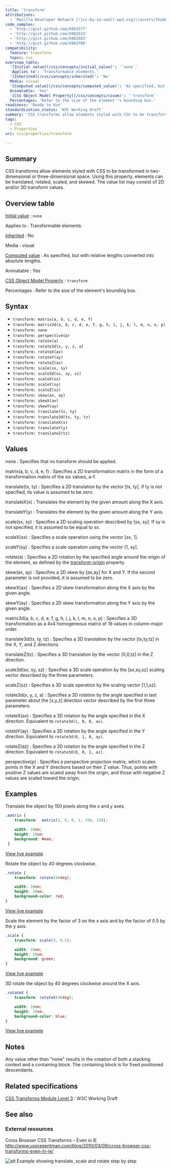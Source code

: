```yaml
---
title: 'transform'
attributions:
  - 'Mozilla Developer Network [![cc-by-sa-small-wpd.svg](/assets/thumb/8/8c/cc-by-sa-small-wpd.svg/120px-cc-by-sa-small-wpd.svg.png)](http://creativecommons.org/licenses/by-sa/3.0/us/): [transform Article](https://developer.mozilla.org/en-US/docs/CSS/transform)'
code_samples:
  - 'http://gist.github.com/6982577'
  - 'http://gist.github.com/6982633'
  - 'http://gist.github.com/6982663'
  - 'http://gist.github.com/6982706'
compatibility:
  feature: transform
  topic: css
overview_table:
  '[Initial value](/css/concepts/initial_value)': '`none`'
  'Applies to': 'Transformable elements.'
  '[Inherited](/css/concepts/inherited)': 'No'
  Media: visual
  '[Computed value](/css/concepts/computed_value)': 'As specified, but with relative lengths converted into absolute lengths.'
  Animatable: 'Yes'
  '[CSS Object Model Property](/css/concepts/cssom)': '`transform`'
  Percentages: 'Refer to the size of the element''s bounding box.'
readiness: 'Ready to Use'
standardization_status: 'W3C Working Draft'
summary: 'CSS transforms allow elements styled with CSS to be transformed in two-dimensional or three-dimensional space. Using this property, elements can be translated, rotated, scaled, and skewed. The value list may consist of 2D and/or 3D transform values.'
tags:
  - CSS
  - Properties
uri: css/properties/transform

---
```

## Summary

CSS transforms allow elements styled with CSS to be transformed in two-dimensional or three-dimensional space. Using this property, elements can be translated, rotated, scaled, and skewed. The value list may consist of 2D and/or 3D transform values.

## Overview table

[Initial value](/css/concepts/initial_value)
:   `none`

Applies to
:   Transformable elements.

[Inherited](/css/concepts/inherited)
:   No

Media
:   visual

[Computed value](/css/concepts/computed_value)
:   As specified, but with relative lengths converted into absolute lengths.

Animatable
:   Yes

[CSS Object Model Property](/css/concepts/cssom)
:   `transform`

Percentages
:   Refer to the size of the element's bounding box.

## Syntax

-   `transform: matrix(a, b, c, d, e, f)`
-   `transform: matrix3d(a, b, c, d, e, f, g, h, i, j, k, l, m, n, o, p)`
-   `transform: none`
-   `transform: perspective(p)`
-   `transform: rotate(a)`
-   `transform: rotate3d(x, y, z, a)`
-   `transform: rotateX(ax)`
-   `transform: rotateY(ay)`
-   `transform: rotateZ(az)`
-   `transform: scale(sx, sy)`
-   `transform: scale3d(sx, sy, sz)`
-   `transform: scaleX(sx)`
-   `transform: scaleY(sy)`
-   `transform: scaleZ(sz)`
-   `transform: skew(ax, ay)`
-   `transform: skewX(ax)`
-   `transform: skewY(ay)`
-   `transform: translate(tx, ty)`
-   `transform: translate3d(tx, ty, tz)`
-   `transform: translateX(x)`
-   `transform: translateY(y)`
-   `transform: translateZ(tz)`

## Values

none
:   Specifies that no transform should be applied.

matrix(a, b, c, d, e, f)
:   Specifies a 2D transformation matrix in the form of a transformation matrix of the six values, a-f.

translate(tx, ty)
:   Specifies a 2D translation by the vector [tx, ty]. If ty is not specified, its value is assumed to be zero.

translateX(x)
:   Translates the element by the given amount along the X axis.

translateY(y)
:   Translates the element by the given amount along the Y axis.

scale(sx, sy)
:   Specifies a 2D scaling operation described by [sx, sy]. If sy is not specified, it is assumed to be equal to sx.

scaleX(sx)
:   Specifies a scale operation using the vector [sx, 1].

scaleY(sy)
:   Specifies a scale operation using the vector [1, sy].

rotate(a)
:   Specifies a 2D rotation by the specified angle around the origin of the element, as defined by the [transform-origin](/css/properties/transform-origin) property.

skew(ax, ay)
:   Specifies a 2D skew by [ax,ay] for X and Y. If the second parameter is not provided, it is assumed to be zero.

skewX(ax)
:   Specifies a 2D skew transformation along the X axis by the given angle.

skewY(ay)
:   Specifies a 2D skew transformation along the Y axis by the given angle.

matrix3d(a, b, c, d, e, f, g, h, i, j, k, l, m, n, o, p)
:   Specifies a 3D transformation as a 4x4 homogeneous matrix of 16 values in column-major order.

translate3d(tx, ty, tz)
:   Specifies a 3D translation by the vector [tx,ty,tz] in the X, Y, and Z directions.

translateZ(tz)
:   Specifies a 3D translation by the vector [0,0,tz] in the Z direction.

scale3d(sx, sy, sz)
:   Specifies a 3D scale operation by the [sx,sy,sz] scaling vector described by the three parameters.

scaleZ(sz)
:   Specifies a 3D scale operation by the scaling vector [1,1,sz].

rotate3d(x, y, z, a)
:   Specifies a 3D rotation by the angle specified in last parameter about the [x,y,z] direction vector described by the first three parameters.

rotateX(ax)
:   Specifies a 3D rotation by the angle specified in the X direction. Equivalent to `rotate3d(1, 0, 0, ax)`.

rotateY(ay)
:   Specifies a 3D rotation by the angle specified in the Y direction. Equivalent to `rotate3d(0, 1, 0, ay)`.

rotateZ(az)
:   Specifies a 3D rotation by the angle specified in the Z direction. Equivalent to `rotate3d(0, 0, 1, az)`.

perspective(p)
:   Specifies a perspective projection matrix, which scales points in the X and Y directions based on their Z value. Thus, points with positive Z values are scaled away from the origin, and those with negative Z values are scaled toward the origin.

## Examples

Translate the object by 150 pixels along the x and y axes.

``` css
.matrix {
    transform:  matrix(1, 0, 0, 1, 150, 150);

    width: 10em;
    height: 10em;
    background: #eee;
 }
```

[View live example](http://code.webplatform.org/gist/6982577)

Rotate the object by 40 degrees clockwise.

``` css
.rotate {
    transform: rotate(40deg);

    width: 10em;
    height: 10em;
    background-color: red;
}
```

[View live example](http://code.webplatform.org/gist/6982633)

Scale the element by the factor of 3 on the x axis and by the factor of 0.5 by the y axis.

``` css
.scale {
    transform: scale(3, 0.5);

    width: 10em;
    height: 10em;
    background: green;
}
```

[View live example](http://code.webplatform.org/gist/6982663)

3D rotate the object by 40 degrees clockwise around the X axis.

``` css
.rotateX {
    transform: rotateX(40deg);

    width: 10em;
    height: 10em;
    background-color: blue;
}
```

[View live example](http://code.webplatform.org/gist/6982706)

## Notes

Any value other than "none" results in the creation of both a stacking context and a containing block. The containing block is for fixed positioned descendants.

## Related specifications

[CSS Transforms Module Level 3](http://www.w3.org/TR/css3-transforms)
:   W3C Working Draft

## See also

### External resources

Cross Browser CSS Transforms – Even in IE <http://www.useragentman.com/blog/2010/03/09/cross-browser-css-transforms-even-in-ie/>

![alt Example showing translate, scale and rotate step by step](/assets/public/2/2b/transform_example.png)
